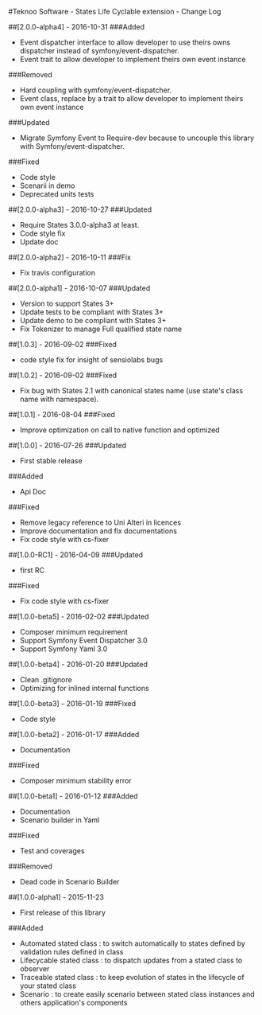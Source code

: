 #Teknoo Software - States Life Cyclable extension - Change Log

##[2.0.0-alpha4] - 2016-10-31
###Added
- Event dispatcher interface to allow developer to use theirs owns dispatcher
    instead of symfony/event-dispatcher.
- Event trait to allow developer to implement theirs own event instance    

###Removed
- Hard coupling with symfony/event-dispatcher.
- Event class, replace by a trait to allow developer to implement theirs own event instance

###Updated
- Migrate Symfony Event to Require-dev because to uncouple this library with Symfony/event-dispatcher.

###Fixed
- Code style
- Scenarii in demo
- Deprecated units tests

##[2.0.0-alpha3] - 2016-10-27
###Updated
- Require States 3.0.0-alpha3 at least.
- Code style fix
- Update doc

##[2.0.0-alpha2] - 2016-10-11
###Fix
- Fix travis configuration

##[2.0.0-alpha1] - 2016-10-07
###Updated
- Version to support States 3+
- Update tests to be compliant with States 3+
- Update demo to be compliant with States 3+
- Fix Tokenizer to manage Full qualified state name

##[1.0.3] - 2016-09-02
###Fixed
- code style fix for insight of sensiolabs bugs

##[1.0.2] - 2016-09-02
###Fixed
- Fix bug with States 2.1 with canonical states name (use state's class name with namespace).

##[1.0.1] - 2016-08-04
###Fixed
- Improve optimization on call to native function and optimized

##[1.0.0] - 2016-07-26
###Updated
- First stable release

###Added
- Api Doc

###Fixed
- Remove legacy reference to Uni Alteri in licences
- Improve documentation and fix documentations
- Fix code style with cs-fixer

##[1.0.0-RC1] - 2016-04-09
###Updated
- first RC

###Fixed
- Fix code style with cs-fixer

##[1.0.0-beta5] - 2016-02-02
###Updated
- Composer minimum requirement
- Support Symfony Event Dispatcher 3.0
- Support Symfony Yaml 3.0

##[1.0.0-beta4] - 2016-01-20
###Updated
- Clean .gitignore
- Optimizing for inlined internal functions

##[1.0.0-beta3] - 2016-01-19
###Fixed
- Code style

##[1.0.0-beta2] - 2016-01-17
###Added
- Documentation

###Fixed
- Composer minimum stability error

##[1.0.0-beta1] - 2016-01-12
###Added
- Documentation
- Scenario builder in Yaml

###Fixed
- Test and coverages

###Removed
- Dead code in Scenario Builder

##[1.0.0-alpha1] - 2015-11-23
- First release of this library 

###Added
- Automated stated class : to switch automatically to states defined by validation rules defined in class
- Lifecycable stated class : to dispatch updates from a stated class to observer
- Traceable stated class : to keep evolution of states in the lifecycle of your stated class
- Scenario : to create easily scenario between stated class instances and others application's components
